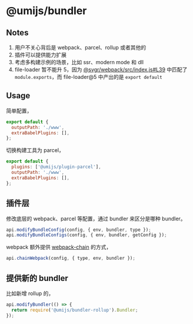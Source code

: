 # @umijs/bundler

## Notes

1. 用户不关心背后是 webpack、parcel、rollup 或者其他的
2. 插件可以提供能力扩展
3. 考虑多构建示例的场景，比如 ssr、modern mode 和 dll
4. file-loader 暂不能升 5，因为 [@svgr/webpack/src/index.js#L39](https://github.com/gregberge/svgr/blob/7f258ab/packages/webpack/src/index.js#L39) 中匹配了 `module.exports`，而 file-loader@5 中产出的是 `export default`

## Usage

简单配置，

```js
export default {
  outputPath: './www',
  extraBabelPlugins: [],
};
```

切换构建工具为 parcel，

```js
export default {
  plugins: ['@umijs/plugin-parcel'],
  outputPath: './www',
  extraBabelPlugins: [],
};
```

## 插件层

修改底层的 webpack、parcel 等配置，通过 bundler 来区分是哪种 bundler。

```js
api.modifyBundleConfig(config, { env, bundler, type });
api.modifyBundleConfigs(config, { env, bundler, getConfig });
```

webpack 额外提供 [webpack-chain](https://github.com/neutrinojs/webpack-chain) 的方式，

```js
api.chainWebpack(config, { type, env, bundler });
```

## 提供新的 bundler

比如新增 rollup 的，

```js
api.modifyBundler(() => {
  return require('@umijs/bundler-rollup').Bundler;
});
```

